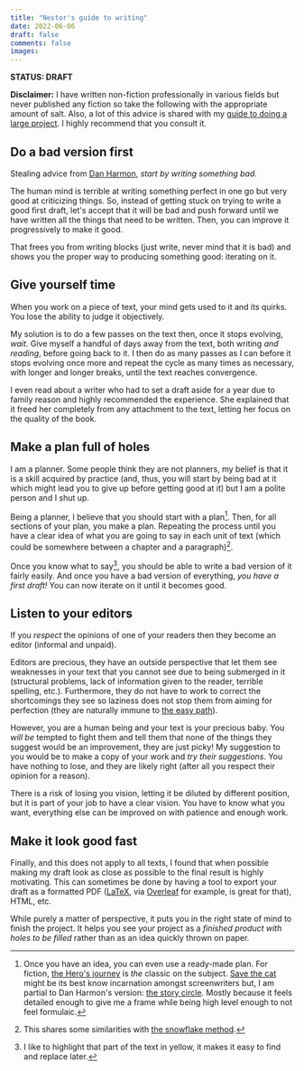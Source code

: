 ```yaml
---
title: "Nestor's guide to writing"
date: 2022-06-06
draft: false
comments: false
images:
---
```


**STATUS: DRAFT**

**Disclaimer:** I have written non-fiction professionally in various fields but never published any fiction so take the following with the appropriate amount of salt.
Also, a lot of this advice is shared with my [guide to doing a large project](/writing/guides/hard_things). I highly recommend that you consult it.

## Do a bad version first

Stealing advice from [Dan Harmon](https://en.wikipedia.org/wiki/Dan_Harmon), *start by writing something bad*.

The human mind is terrible at writing something perfect in one go but very good at criticizing things.
So, instead of getting stuck on trying to write a good first draft, let's accept that it will be bad and push forward until we have written all the things that need to be written.
Then, you can improve it progressively to make it good.

That frees you from writing blocks (just write, never mind that it is bad) and shows you the proper way to producing something good: iterating on it.

## Give yourself time

When you work on a piece of text, your mind gets used to it and its quirks. You lose the ability to judge it objectively.

My solution is to do a few passes on the text then, once it stops evolving, *wait*.
Give myself a handful of days away from the text, both writing *and reading*, before going back to it.
I then do as many passes as I can before it stops evolving once more and repeat the cycle as many times as necessary, with longer and longer breaks, until the text reaches convergence.

I even read about a writer who had to set a draft aside for a year due to family reason and highly recommended the experience.
She explained that it freed her completely from any attachment to the text, letting her focus on the quality of the book.

## Make a plan full of holes

I am a planner. 
Some people think they are not planners, my belief is that it is a skill acquired by practice (and, thus, you will start by being bad at it which might lead you to give up before getting good at it) but I am a polite person and I shut up.

Being a planner, I believe that you should start with a plan[^1].
Then, for all sections of your plan, you make a plan.
Repeating the process until you have a clear idea of what you are going to say in each unit of text (which could be somewhere between a chapter and a paragraph)[^2].

Once you know what to say[^3], you should be able to write a bad version of it fairly easily.
And once you have a bad version of everything, *you have a first draft!*
You can now iterate on it until it becomes good.

[^1]: Once you have an idea, you can even use a ready-made plan.
For fiction, [the Hero's journey](https://en.wikipedia.org/wiki/Hero%27s_journey) is *the* classic on the subject.
[Save the cat](https://savethecat.com/) might be its best know incarnation amongst screenwriters but, I am partial to Dan Harmon's version: [the story circle](https://en.wikipedia.org/wiki/Dan_Harmon#%22Story_circle%22_technique). Mostly because it feels detailed enough to give me a frame while being high level enough to not feel formulaic.

[^2]: This shares some similarities with [the snowflake method](https://www.advancedfictionwriting.com/articles/snowflake-method/).

[^3]: I like to highlight that part of the text in yellow, it makes it easy to find and replace later.

## Listen to your editors

If you *respect* the opinions of one of your readers then they become an editor (informal and unpaid).

Editors are precious, they have an outside perspective that let them see weaknesses in your text that you cannot see due to being submerged in it (structural problems, lack of information given to the reader, terrible spelling, etc.).
Furthermore, they do not have to work to correct the shortcomings they see so laziness does not stop them from aiming for perfection (they are naturally immune to [the easy path](/writing/concepts/easy_path)).

However, you are a human being and your text is your precious baby.
You *will be* tempted to fight them and tell them that none of the things they suggest would be an improvement, they are just picky!
My suggestion to you would be to make a copy of your work and *try their suggestions*. 
You have nothing to lose, and they are likely right (after all you respect their opinion for a reason).

There is a risk of losing you vision, letting it be diluted by different position, but it is part of your job to have a clear vision.
You have to know what you want, everything else can be improved on with patience and enough work.

## Make it look good fast

Finally, and this does not apply to all texts, I found that when possible making my draft look as close as possible to the final result is highly motivating.
This can sometimes be done by having a tool to export your draft as a formatted PDF ([LaTeX](https://www.overleaf.com/learn/latex/Learn_LaTeX_in_30_minutes), via [Overleaf](https://www.overleaf.com/) for example, is great for that), HTML, etc.

While purely a matter of perspective, it puts you in the right state of mind to finish the project. It helps you see your project as a *finished product with holes to be filled* rather than as an idea quickly thrown on paper.
